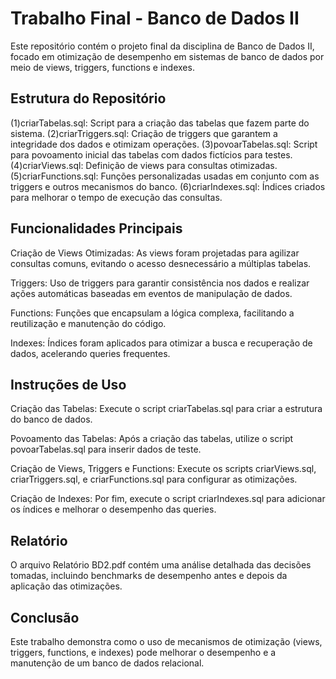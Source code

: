 # Trabalho Final - Banco de Dados II
Este repositório contém o projeto final da disciplina de Banco de Dados II, focado em otimização de desempenho em sistemas de banco de dados por meio de views, triggers, functions e indexes.

## Estrutura do Repositório
(1)criarTabelas.sql: Script para a criação das tabelas que fazem parte do sistema.
(2)criarTriggers.sql: Criação de triggers que garantem a integridade dos dados e otimizam operações.
(3)povoarTabelas.sql: Script para povoamento inicial das tabelas com dados fictícios para testes.
(4)criarViews.sql: Definição de views para consultas otimizadas.
(5)criarFunctions.sql: Funções personalizadas usadas em conjunto com as triggers e outros mecanismos do banco.
(6)criarIndexes.sql: Índices criados para melhorar o tempo de execução das consultas.

## Funcionalidades Principais
Criação de Views Otimizadas:
As views foram projetadas para agilizar consultas comuns, evitando o acesso desnecessário a múltiplas tabelas.

Triggers:
Uso de triggers para garantir consistência nos dados e realizar ações automáticas baseadas em eventos de manipulação de dados.

Functions:
Funções que encapsulam a lógica complexa, facilitando a reutilização e manutenção do código.

Indexes:
Índices foram aplicados para otimizar a busca e recuperação de dados, acelerando queries frequentes.

## Instruções de Uso
Criação das Tabelas:
Execute o script criarTabelas.sql para criar a estrutura do banco de dados.

Povoamento das Tabelas:
Após a criação das tabelas, utilize o script povoarTabelas.sql para inserir dados de teste.

Criação de Views, Triggers e Functions:
Execute os scripts criarViews.sql, criarTriggers.sql, e criarFunctions.sql para configurar as otimizações.

Criação de Indexes:
Por fim, execute o script criarIndexes.sql para adicionar os índices e melhorar o desempenho das queries.

## Relatório
O arquivo Relatório BD2.pdf contém uma análise detalhada das decisões tomadas, incluindo benchmarks de desempenho antes e depois da aplicação das otimizações.

## Conclusão
Este trabalho demonstra como o uso de mecanismos de otimização (views, triggers, functions, e indexes) pode melhorar o desempenho e a manutenção de um banco de dados relacional.
